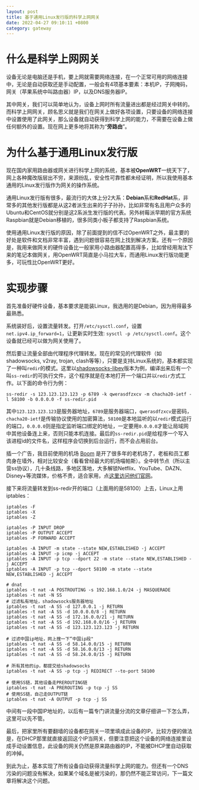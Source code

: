 ```yaml
---
layout: post
title: 基于通用Linux发行版的科学上网网关
date: 2022-04-27 09:10:11 +0800
category: gateway
---
```

# 什么是科学上网网关

设备无论是电脑还是手机，要上网就需要网络连接，在一个正常可用的网络连接中，无论是自动获取还是手动配置，一般会有4项基本要素：本机IP，子网掩码，网关（苹果系统中叫路由器）IP，以及DNS服务器IP。

其中网关，我们可以简单地认为，设备上网时所有流量进出都是经过网关中转的。而科学上网网关，顾名思义就是我们在网关上做好各项设置，只要设备的网络连接中设置使用了此网关，那么设备就自动获得到科学上网的能力，不需要在设备上做任何额外的设置。现在网上更多地将其称为“**旁路由**”。

# 为什么基于通用Linux发行版

现在国内家用路由器或网关进行科学上网的系统，基本被**OpenWRT**一统天下了，网上各种魔改版层出不穷，来源纷乱，安全性可靠性都未经证明，所以我使用基本通用的Linux发行版作为网关的操作系统。

通用Linux发行版有很多，最流行的大体上分2大系：**Debian**系和**RedHat**系，非常多的其他发行版都是从这2者派生出来的子子孙孙，比如非常有名且用户众多的Ubuntu和CentOS就分别是这2系派生发行版的代表。另外树莓派早期的官方系统Raspbian就是Debian移植的，很多同类小板子都支持了Raspbian系统。

使用通用Linux发行版的原因，除了前面提到的信不过OpenWRT之外，最主要的好处是软件和文档非常丰富，遇到问题很容易在网上找到解决方案。还有一个原因是，我用来做网关的硬件设备比一般家用小路由器配置高得多，比如曾经用淘汰下来的笔记本做网关，用OpenWRT简直是小马拉大车，而通用Linux发行版功能更多，可玩性比OpenWRT更好。

# 实现步骤

首先准备好硬件设备，基本要求是能装Linux，我选用的是Debian，因为用得最多最熟悉。

系统装好后，设置流量转发。打开`/etc/sysctl.conf`，设置`net.ipv4.ip_forward=1`，让更新实时生效: `sysctl -p /etc/sysctl.conf`。这个设备就已经可以做为网关使用了。

然后要让流量全部由代理程序代理转发。现在的常见的代理软件（如shadowsocks, v2ray, trojan, clash等等），只要是支持Linux系统的，基本都实现了一种叫`redir`的模式。这里以[shadowsocks-libev](https://github.com/shadowsocks/shadowsocks-libev)版本为例，编译出来后有一个叫`ss-redir`的可执行文件，这个程序就是在本地打开一个端口并以`redir`方式工作。以下面的命令行为例：

```shell
ss-redir -s 123.123.123.123 -p 6789 -k qwerasdfzxcv -m chacha20-ietf -l 58100 -b 0.0.0.0 -f ss-redir.pid
```

其中`123.123.123.123`是服务器地址，`6789`是服务器端口，`qwerasdfzxcv`是密码，`chacha20-ietf`是传输协议使用的加密算法，`58100`是本地监听的以`redir`模式运行的端口，`0.0.0.0`则是指定监听端口绑定的地址，一定要用`0.0.0.0`才能让局域网中其他设备连上来，否则只能本机连接。最后的`ss-redir.pid`是给程序一个写入该进程id的文件名，这样程序会切换到后台运行，而不会占用前台。

插一个广告，我目前使用的机场 [Boom](https://www.boomssv.com/aff.php?aff=2340) 是开了很多年的老机场了，老板和员工都肉身在墙外，相对比较安全（看看曾经最大的机场喵帕斯）。全中转节点（所以主营ss协议），几十条线路，多地区落地，大多解锁Netflix、YouTube、DAZN、Disney+等流媒体，价格不贵，适合家用，点[这里访问他们官网](https://www.boomssv.com/aff.php?aff=2340)。

接下来将流量转发到ss-redir开的端口（上面用的是58100）上去，Linux上用iptables：

```shell
iptables -F
iptables -X
iptables -Z

iptables -P INPUT DROP
iptables -P OUTPUT ACCEPT
iptables -P FORWARD ACCEPT

iptables -A INPUT -m state --state NEW,ESTABLISHED -j ACCEPT
iptables -A INPUT -p icmp -j ACCEPT
iptables -A INPUT -p tcp --dport 22 -m state --state NEW,ESTABLISHED -j ACCEPT
iptables -A INPUT -p tcp --dport 58100 -m state --state NEW,ESTABLISHED -j ACCEPT

# dnat
iptables -t nat -A POSTROUTING -s 192.168.1.0/24 -j MASQUERADE
iptables -t nat -N SS
# 过滤私有地址，shadowsocks服务器地址
iptables -t nat -A SS -d 127.0.0.1 -j RETURN
iptables -t nat -A SS -d 10.0.0.0/8 -j RETURN
iptables -t nat -A SS -d 172.16.0.0/21 -j RETURN
iptables -t nat -A SS -d 192.168.0.0/16 -j RETURN
iptables -t nat -A SS -d 123.123.123.123 -j RETURN

# 过滤中国ip地址，网上搜一下“中国ip段"
iptables -t nat -A SS -d 58.14.0.0/15 -j RETURN
iptables -t nat -A SS -d 58.16.0.0/13 -j RETURN
iptables -t nat -A SS -d 58.24.0.0/15 -j RETURN

# 所有其他的ip，都提交给shadowsocks
iptables -t nat -A SS -p tcp -j REDIRECT --to-port 58100

# 使用SS链，其他设备走PREROUTING链
iptables -t nat -A PREROUTING -p tcp -j SS
# 使用SS链，自己走OUTPUT链
iptables -t nat -A OUTPUT -p tcp -j SS
```

中间有一段中国IP地址的，以后有一篇专门讲流量分流的文章仔细讲一下怎么弄，这里可以先不管。

最后，把家里所有要翻墙的设备都在网关一项里填成此设备的IP。比较方便的做法是，在DHCP那里就直接返回这个IP当网关，但要注意把这个设备的网络连接里设成手动设置信息，此设备的网关仍然是原来路由器的IP，不能被DHCP里自动获取的冲掉。

到此为止，基本实现了所有设备自动获得流量科学上网的能力。但还有一个DNS污染的问题没有解决，如果某个域名是被污染的，那仍然不能正常访问，下一篇文章将解决这个问题。